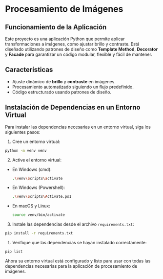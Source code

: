 # Procesamiento de Imágenes

## Funcionamiento de la Aplicación

Este proyecto es una aplicación Python que permite aplicar transformaciones a imágenes, como ajustar brillo y contraste. Está diseñado utilizando patrones de diseño como **Template Method**, **Decorator** y **Facade** para garantizar un código modular, flexible y fácil de mantener.

## Características

- Ajuste dinámico de **brillo** y **contraste** en imágenes.
- Procesamiento automatizado siguiendo un flujo predefinido.
- Código estructurado usando patrones de diseño.

## Instalación de Dependencias en un Entorno Virtual

Para instalar las dependencias necesarias en un entorno virtual, siga los siguientes pasos:

1. Cree un entorno virtual:
  ```bash
  python -m venv venv
  ```

2. Active el entorno virtual:
  - En Windows (cmd):
    ```bash
    .\venv\Scripts\activate
    ```
  - En Windows (Powershell): 
    ```bash
    .\venv\Scripts\Activate.ps1
    ```
  - En macOS y Linux:
    ```bash
    source venv/bin/activate
    ```

3. Instale las dependencias desde el archivo `requirements.txt`:
  ```bash
  pip install -r requirements.txt
  ```

1. Verifique que las dependencias se hayan instalado correctamente:
  ```bash
  pip list
  ```

Ahora su entorno virtual está configurado y listo para usar con todas las dependencias necesarias para la aplicación de procesamiento de imágenes.
